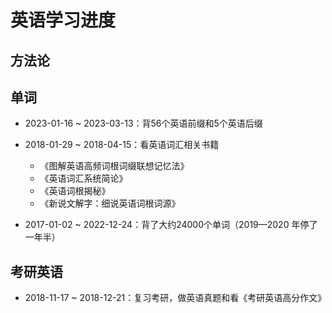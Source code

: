 # 英语学习进度

## 方法论

## 单词

- 2023-01-16 ~ 2023-03-13：背56个英语前缀和5个英语后缀

- 2018-01-29 ~ 2018-04-15：看英语词汇相关书籍
  - 《图解英语高频词根词缀联想记忆法》
  - 《英语词汇系统简论》
  - 《英语词根揭秘》
  - 《新说文解字：细说英语词根词源》

- 2017-01-02 ~ 2022-12-24：背了大约24000个单词（2019—2020 年停了一年半）

## 考研英语

- 2018-11-17 ~ 2018-12-21：复习考研，做英语真题和看《考研英语高分作文》
